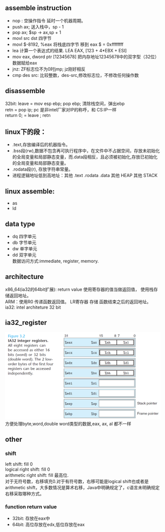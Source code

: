 ## assemble instruction  
* nop : 空操作指令 延时一个机器周期。  
* push ax;  送入栈中，sp - 1  
* pop ax; $sp -> ax,sp + 1  
* movl src dst   四字节  
* movl $-8192, %eax  将栈底四字节 移到 eax   $ = 0xffffffff  
* lea 计算一个表达式的结果.  LEA EAX, [123 + 4*EBX + ESI]  
* mov eax, dword ptr [12345678]  把内存地址12345678中的双字型（32位）数据赋给eax  
* jnz: ZF标志位不为0时jmp; jz刚好相反  
* cmp des src: 比较整数，des-src,修改标志位，不修改任何操作数  

## disassemble  
32bit: leave = mov esp ebp; pop ebp; 清除栈空间，弹出ebp  
retn = pop ip; pc 是非intel厂家对IP的称呼，和 CS:IP一样  
return 0; =  leave ; retn  

## linux下的段：  
* .text,存放编译后的机器指令。  
* .bss段(rw),数据不包含再可执行程序中，在文件中不占据空间，存放未初始化的全局变量和局部静态变量，而.data段相反，且必须被初始化,存放已初始化的全局变量和局部静态变量。  
* .rodata段(r), 存放字符串常量。  
* 进程逻辑地址低到高地址：其他 .text  .rodata  .data 其他 HEAP 其他  STACK  

## linux assemble:  
* as  
* ld  

## data type  
* dq 四字单元  
* db 字节单元  
* dw 单字单元  
* dd 双字单元  
数据访问方式:immediate, register, memory.  

## architecture  
x86_64(ia32的64bit扩展): return value 使用寄存器的值当做返回值， 使用栈存储返回地址。  
ARM：使用R0 传递函数返回值。 LR寄存器 存储 函数结束之后的返回地址。  
ia32: intel architeture 32 bit  

## ia32_register  
![](image/IA32_register.png "IA32 register")  
方便处理byte,word,double word类型的数据,eax, ax, al 都不一样  

## other  
### shift  
left shift: fill 0  
logical right shift: fill 0  
arithmetic right shift: fill 最高位.  
对于无符号数，右移填充0.对于有符号数，右移可能是logical shift也或者是 arithmetic shift，大多数情况是算术右移，Java中明确规定了，c语言未明确规定右移采取哪种方式。  

### function return value  
* 32bit: 存放在eax中  
* 64bit: 高位存放在edx,低位存放在eax  
